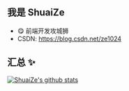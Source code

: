## 我是 ShuaiZe

- 😋 前端开发攻城狮
- CSDN: https://blog.csdn.net/ze1024


## 汇总 ✨

[![ShuaiZe's github stats](https://github-readme-stats.vercel.app/api?username=S2265681&show_icons=true&theme=dark)](https://github.com/anuraghazra/github-readme-stats)
